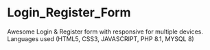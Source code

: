 # Login_Register_Form
Awesome Login &amp; Register form with responsive for multiple devices. Languages used (HTML5, CSS3, JAVASCRIPT, PHP 8.1, MYSQL 8)
